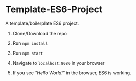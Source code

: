 # Template-ES6-Project
A template/boilerplate ES6 project.

1. Clone/Download the repo

2. Run `npm install`

3. Run `npm start`

4. Navigate to `localhost:8080` in your browser

5. If you see _"Hello World!"_ in the browser, ES6 is working.
